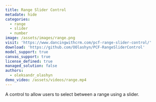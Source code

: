 ```yaml
---
title: Range Slider Control
metadate: hide
categories:
  - range
  - slider
  - number
image: /assets/images/range.png
visit: 'https://www.dancingwithcrm.com/pcf-range-slider-control/'
download: 'https://github.com/OOlashyn/PCF-RangeSliderControl'
model_support: true
canvas_support: true
license_defined: true
managed_solution: false
authors:
  - oleksandr_olashyn
demo_video: /assets/videos/range.mp4
---
```


A control to allow users to select between a range using a slider.

